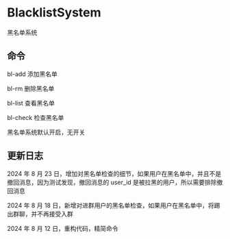 # BlacklistSystem

黑名单系统

## 命令

bl-add 添加黑名单

bl-rm 删除黑名单

bl-list 查看黑名单

bl-check 检查黑名单

黑名单系统默认开启，无开关

## 更新日志

2024 年 8 月 23 日，增加对黑名单检查的细节，如果用户在黑名单中，并且不是撤回消息，因为测试发现，撤回消息的 user_id 是被拉黑的用户，所以需要排除撤回消息

2024 年 8 月 18 日，新增对进群用户的黑名单检查，如果用户在黑名单中，将踢出群聊，并不再接受入群

2024 年 8 月 12 日，重构代码，精简命令

